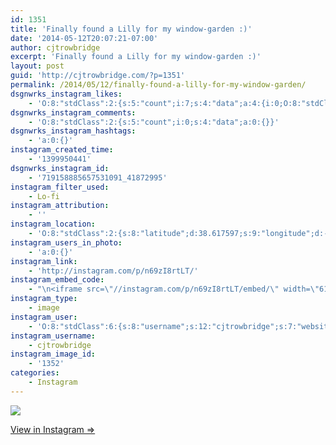 ```yaml
---
id: 1351
title: 'Finally found a Lilly for my window-garden :)'
date: '2014-05-12T20:07:21-07:00'
author: cjtrowbridge
excerpt: 'Finally found a Lilly for my window-garden :)'
layout: post
guid: 'http://cjtrowbridge.com/?p=1351'
permalink: /2014/05/12/finally-found-a-lilly-for-my-window-garden/
dsgnwrks_instagram_likes:
    - 'O:8:"stdClass":2:{s:5:"count";i:7;s:4:"data";a:4:{i:0;O:8:"stdClass":4:{s:8:"username";s:15:"charlesmeglasso";s:15:"profile_picture";s:107:"https://igcdn-photos-g-a.akamaihd.net/hphotos-ak-xaf1/t51.2885-19/10948423_802477429826990_1429579718_a.jpg";s:2:"id";s:8:"16580528";s:9:"full_name";s:17:"Charles meglasson";}i:1;O:8:"stdClass":4:{s:8:"username";s:8:"codyyyyd";s:15:"profile_picture";s:107:"https://igcdn-photos-f-a.akamaihd.net/hphotos-ak-xap1/t51.2885-19/10723731_292115827656341_1844787432_a.jpg";s:2:"id";s:8:"15863378";s:9:"full_name";s:16:"CODY MICHAEL ♛";}i:2;O:8:"stdClass":4:{s:8:"username";s:8:"dizzleme";s:15:"profile_picture";s:84:"https://instagramimages-a.akamaihd.net/profiles/profile_12340414_75sq_1358478611.jpg";s:2:"id";s:8:"12340414";s:9:"full_name";s:4:"Tony";}i:3;O:8:"stdClass":4:{s:8:"username";s:7:"tochwat";s:15:"profile_picture";s:108:"https://igcdn-photos-d-a.akamaihd.net/hphotos-ak-xfa1/t51.2885-19/10853162_1569086796660131_1159595740_a.jpg";s:2:"id";s:8:"18897559";s:9:"full_name";s:10:"Tad Ochwat";}}}'
dsgnwrks_instagram_comments:
    - 'O:8:"stdClass":2:{s:5:"count";i:0;s:4:"data";a:0:{}}'
dsgnwrks_instagram_hashtags:
    - 'a:0:{}'
instagram_created_time:
    - '1399950441'
dsgnwrks_instagram_id:
    - '719158885657531091_41872995'
instagram_filter_used:
    - Lo-fi
instagram_attribution:
    - ''
instagram_location:
    - 'O:8:"stdClass":2:{s:8:"latitude";d:38.617597;s:9:"longitude";d:-121.5200137;}'
instagram_users_in_photo:
    - 'a:0:{}'
instagram_link:
    - 'http://instagram.com/p/n69zI8rtLT/'
instagram_embed_code:
    - "\n<iframe src=\"//instagram.com/p/n69zI8rtLT/embed/\" width=\"612\" height=\"710\" frameborder=\"0\" scrolling=\"no\" allowtransparency=\"true\"></iframe>\n"
instagram_type:
    - image
instagram_user:
    - 'O:8:"stdClass":6:{s:8:"username";s:12:"cjtrowbridge";s:7:"website";s:0:"";s:15:"profile_picture";s:103:"https://igcdn-photos-f-a.akamaihd.net/hphotos-ak-xpa1/t51.2885-19/925559_452430704897917_67836701_a.jpg";s:9:"full_name";s:13:"CJ Trowbridge";s:3:"bio";s:0:"";s:2:"id";s:8:"41872995";}'
instagram_username:
    - cjtrowbridge
instagram_image_id:
    - '1352'
categories:
    - Instagram
---
```


[![](http://blog.cjtrowbridge.com/wp-content/uploads/2014/05/925214_297167927118091_784388545_n.jpg)](http://instagram.com/p/n69zI8rtLT/)

[View in Instagram ⇒](http://instagram.com/p/n69zI8rtLT/)